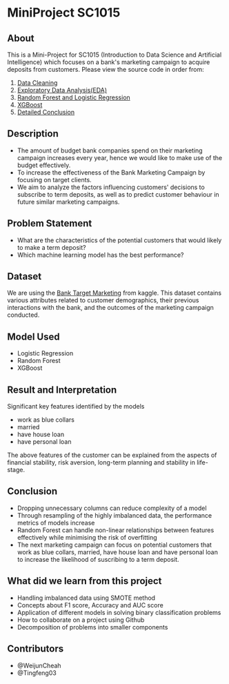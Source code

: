 # MiniProject SC1015

## About
This is a Mini-Project for SC1015 (Introduction to Data Science and Artificial Intelligence) which focuses on a bank's marketing campaign to acquire deposits from customers. Please view the source code in order from:

1. [Data Cleaning](https://github.com/WeijunCheah/MiniProject/blob/main/1.%20CleanedDataset.ipynb)
2. [Exploratory Data Analysis(EDA)](https://github.com/WeijunCheah/MiniProject/blob/main/2.%20EDA.ipynb)
3. [Random Forest and Logistic Regression](https://github.com/WeijunCheah/MiniProject/blob/main/3.%20RF_LogR.ipynb)
4. [XGBoost](https://github.com/WeijunCheah/MiniProject/blob/main/4.%20XGBoost.ipynb)
5. [Detailed Conclusion](https://github.com/WeijunCheah/MiniProject/blob/main/5.%20Comparison%20%26%20Conclusion.ipynb)

## Description
- The amount of budget bank companies spend on their marketing campaign increases every year, hence we would like to make use of the budget effectively.
- To increase the effectiveness of the Bank Marketing Campaign by focusing on target clients.
- We aim to analyze the factors influencing customers' decisions to subscribe to term deposits, as well as to predict customer behaviour in future similar marketing campaigns.

## Problem Statement
- What are the characteristics of the potential customers that would likely to make a term deposit?
- Which machine learning model has the best performance?
  
## Dataset
We are using the [Bank Target Marketing](https://www.kaggle.com/datasets/seanangelonathanael/bank-target-marketing/data) from kaggle. This dataset contains various attributes related to customer demographics, their previous interactions with the bank, and the outcomes of the marketing campaign conducted.
  
## Model Used
- Logistic Regression
- Random Forest
- XGBoost

## Result and Interpretation
Significant key features identified by the models
- work as blue collars
- married
- have house loan
- have personal loan
  
The above features of the customer can be explained from the aspects of financial stability, risk aversion, long-term planning and stability in life-stage.

## Conclusion
- Dropping unnecessary columns can reduce complexity of a model
- Through resampling of the highly imbalanced data, the performance metrics of models increase
- Random Forest can handle non-linear relationships between features effectively while minimising the risk of overfitting
- The next marketing campaign can focus on potential customers that work as blue collars, married, have house loan and have personal loan to increase the likelihood of suscribing to a term deposit.

## What did we learn from this project
- Handling imbalanced data using SMOTE method
- Concepts about F1 score, Accuracy and AUC score
- Application of different models in solving binary classification problems
- How to collaborate on a project using Github
- Decomposition of problems into smaller components

## Contributors
- @WeijunCheah
- @Tingfeng03

